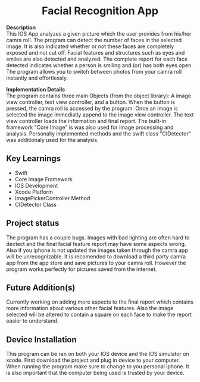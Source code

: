 <h1 align="center">Facial Recognition App</h1>
<p align="left"><strong>Description</strong>
<br>This IOS App analyzes a given picture which the user provides from his/her camra roll. The program can detect the number of faces in the selected image. It is also indicated whether or not these faces are completely exposed and not cut off. Facial features and structures such as eyes and smiles are also detected and analyzed. The complete report for each face detected indicates whether a person is smiling and (or) has both eyes open. The program allows you to switch between photos from your camra roll instantly and effortlessly. </p>

<p align="left"><strong>Implementation Details</strong>
<br> The program contains three main Objects (from the object library): A image view controller, text view controller, and a button. When the button is pressed, the camra roll is accessed by the program. Once an image is selected the image immediatly append to the image view controller. The text view controller loads the information and final report. The built-in framework "Core Image" is was also used for image processing and analysis. Personally implemented methods and the swift class "CIDetector" was additionaly used for the analysis. </p>

<h2>Key Learnings</h2>

- Swift  
- Core Image Framework
- IOS Development
- Xcode Platform
- ImagePickerController Method
- CIDetector Class

<h2>Project status</h2>
The program has a couple bugs. Images with bad lighting are often hard to dectect and the final facial feature report may have some aspects wrong. Also if you iphone is not updated the images taken through the camra app will be unrecognizable. It is recomended to download a third party camra app from the app store and save pictures to your camra roll. However the program works perfectly for pictures saved from the internet. </p>
<h2>Future Addition(s)</h2>
Currently working on adding more aspects to the final report which contains more information about various other facial features. Also the image selected will be altered to contain a square on each face to make the report easier to understand.</p>
<h2>Device Installation</h2>
This program can be ran on both your IOS device and the IOS simulator on xcode. First download the project and plug in device to your computer. When running the program make sure to change to you personal iphone. It is also important that the computer being used is trusted by your device.</p>


